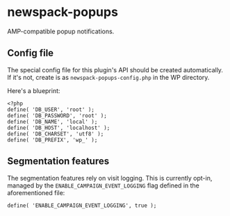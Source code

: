 # newspack-popups

AMP-compatible popup notifications.

## Config file

The special config file for this plugin's API should be created automatically. If it's not, create is as `newspack-popups-config.php` in the WP directory.

Here's a blueprint:

```
<?php
define( 'DB_USER', 'root' );
define( 'DB_PASSWORD', 'root' );
define( 'DB_NAME', 'local' );
define( 'DB_HOST', 'localhost' );
define( 'DB_CHARSET', 'utf8' );
define( 'DB_PREFIX', 'wp_' );
```

## Segmentation features

The segmentation features rely on visit logging. This is currently opt-in, managed by the `ENABLE_CAMPAIGN_EVENT_LOGGING` flag defined in the aforementioned file:

```
define( 'ENABLE_CAMPAIGN_EVENT_LOGGING', true );
```
